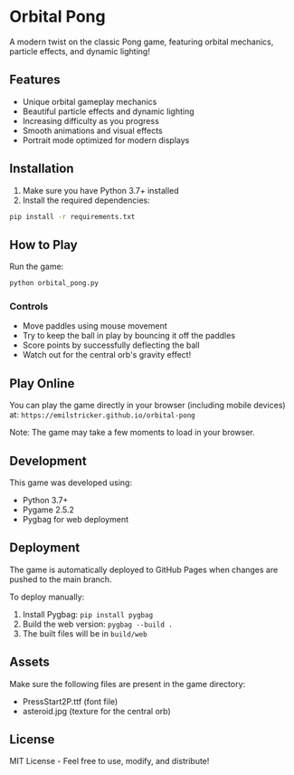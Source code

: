 # Orbital Pong

A modern twist on the classic Pong game, featuring orbital mechanics, particle effects, and dynamic lighting!

## Features
- Unique orbital gameplay mechanics
- Beautiful particle effects and dynamic lighting
- Increasing difficulty as you progress
- Smooth animations and visual effects
- Portrait mode optimized for modern displays

## Installation

1. Make sure you have Python 3.7+ installed
2. Install the required dependencies:
```bash
pip install -r requirements.txt
```

## How to Play

Run the game:
```bash
python orbital_pong.py
```

### Controls
- Move paddles using mouse movement
- Try to keep the ball in play by bouncing it off the paddles
- Score points by successfully deflecting the ball
- Watch out for the central orb's gravity effect!

## Play Online

You can play the game directly in your browser (including mobile devices) at:
`https://emilstricker.github.io/orbital-pong`

Note: The game may take a few moments to load in your browser.

## Development

This game was developed using:
- Python 3.7+
- Pygame 2.5.2
- Pygbag for web deployment

## Deployment

The game is automatically deployed to GitHub Pages when changes are pushed to the main branch.

To deploy manually:
1. Install Pygbag: `pip install pygbag`
2. Build the web version: `pygbag --build .`
3. The built files will be in `build/web`

## Assets
Make sure the following files are present in the game directory:
- PressStart2P.ttf (font file)
- asteroid.jpg (texture for the central orb)

## License
MIT License - Feel free to use, modify, and distribute!
